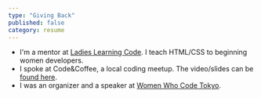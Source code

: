 ```yaml
---
type: "Giving Back"
published: false
category: resume
---
```


* I'm a mentor at <a href="http://ladieslearningcode.com/" target="_blank">Ladies Learning Code</a>. I teach HTML/CSS to beginning women developers.
* I spoke at  Code&Coffee, a local coding meetup. The video/slides can be <a href="https://medium.com/@ellekasai/how-to-market-micro-open-source-projects-703f03c71061" target="_blank">found here</a>.
* I was an organizer and a speaker at <a href="https://www.youtube.com/watch?v=J_vGbXDAvmQ" target="_blank">Women Who Code Tokyo</a>.
